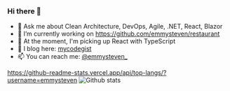 ### Hi there 👋

- 💬 Ask me about Clean Architecture, DevOps, Agile, .NET, React, Blazor
- 🔭 I’m currently working on https://github.com/emmysteven/restaurant
- 🌱 At the moment, I'm picking up React with TypeScript
- 📃 I blog here: [mycodegist](https://mycodegist.com)
- 📫 You can reach me: [@emmysteven_](https://twitter.com/emmysteven_)


https://github-readme-stats.vercel.app/api/top-langs/?username=emmysteven
![Github stats](https://github-readme-stats.vercel.app/api?username=emmysteven&theme=vue-dark&show_icons=true&count_private=true)


